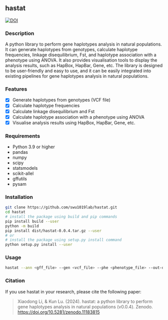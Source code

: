 ## hastat
[![DOI](https://img.shields.io/badge/DOI-10.5281%2Fzenodo.11001623-blue)](https://doi.org/10.5281/zenodo.11183815)

### Description
A python library to perform gene haplotypes analysis in natural populations. It can generate haplotypes from genotypes, calculate haplotype frequencies, linkage disequilibrium, Fst, and haplotype association with a phenotype using ANOVA. It also provides visualisation tools to display the analysis results, such as HapBox, HapBar, Gene, etc. The library is designed to be user-friendly and easy to use, and it can be easily integrated into existing pipelines for gene haplotypes analysis in natural populations.

### Features
- [x] Generate haplotypes from genotypes (VCF file)
- [x] Calculate haplotype frequencies
- [x] Calculate linkage disequilibrium and Fst
- [x] Calculate haplotype association with a phenotype using ANOVA
- [x] Visualise analysis results using HapBox, HapBar, Gene, etc.

### Requirements
- Python 3.9 or higher
- pandas
- numpy
- scipy
- statsmodels
- scikit-allel
- gffutils
- pysam

### Installation

```bash
git clone https://github.com/swu1019lab/hastat.git
cd hastat
# install the package using build and pip commands
pip install build --user
python -m build
pip install dist/hastat-0.0.4.tar.gz --user
# or
# install the package using setup.py install command
python setup.py install --user
```

### Usage

```bash
hastat --ann <gff_file> --gen <vcf_file> --phe <phenotype_file> --out-dir <output_dir> genes.list
```

### Citation
If you use hastat in your research, please cite the following paper:

> Xiaodong Li, & Kun Lu. (2024). hastat: a python library to perform gene haplotypes analysis in natural populations (v0.0.4). Zenodo. https://doi.org/10.5281/zenodo.11183815
